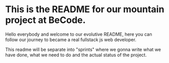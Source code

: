# This is the README for our mountain project at BeCode.

Hello everybody and welcome to our evolutive README, here you can follow our journey to became a real fullstack js web developer.

This readme will be separate into "sprints" where we gonna write what we have done, what we need to do and the actual status of the project.
